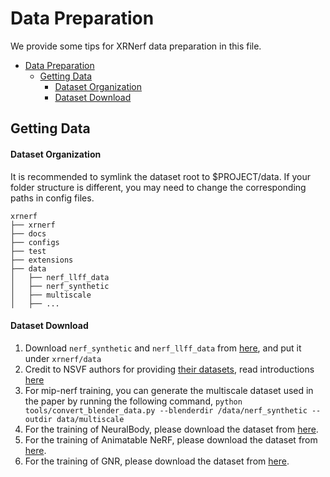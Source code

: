 # Data Preparation

We provide some tips for XRNerf data preparation in this file.

<!-- TOC -->

- [Data Preparation](#data-preparation)
  - [Getting Data](#getting-data)
      - [Dataset Organization](#dataset-organization)
      - [Dataset Download](#dataset-download)

<!-- TOC -->

## Getting Data

#### Dataset Organization
It is recommended to symlink the dataset root to $PROJECT/data. If your folder structure is different, you may need to change the corresponding paths in config files.

```
xrnerf
├── xrnerf
├── docs
├── configs
├── test
├── extensions
├── data
│   ├── nerf_llff_data
│   ├── nerf_synthetic
│   ├── multiscale
│   ├── ...
```

#### Dataset Download
1. Download ```nerf_synthetic``` and ```nerf_llff_data``` from [here](https://drive.google.com/drive/folders/128yBriW1IG_3NJ5Rp7APSTZsJqdJdfc1), and put it under ```xrnerf/data```
2. Credit to NSVF authors for providing [their datasets](https://github.com/facebookresearch/NSVF), read introductions [here](https://github.com/creiser/kilonerf#download-nsvf-datasets)
3. For mip-nerf training, you can generate the multiscale dataset used in the paper by running the following command, ```python tools/convert_blender_data.py --blenderdir /data/nerf_synthetic --outdir data/multiscale```
4. For the training of NeuralBody, please download the dataset from [here](https://github.com/zju3dv/neuralbody/blob/master/INSTALL.md#zju-mocap-dataset).
5. For the training of Animatable NeRF, please download the dataset from [here](https://github.com/zju3dv/animatable_nerf/blob/master/INSTALL.md#human36m-dataset).
6. For the training of GNR, please download the dataset from [here](https://generalizable-neural-performer.github.io/genebody.html).